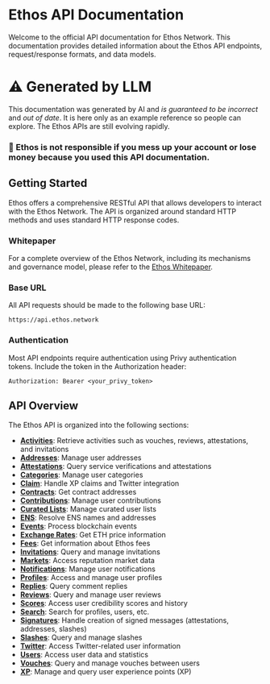 # Ethos API Documentation

Welcome to the official API documentation for Ethos Network. This documentation provides detailed information about the Ethos API endpoints, request/response formats, and data models.

# ⚠️ Generated by LLM

This documentation was generated by AI and _is guaranteed to be incorrect_ and _out of date_. It is here only as an example reference so people can explore. The Ethos APIs are still evolving rapidly.

### 🚨 Ethos is not responsible if you mess up your account or lose money because you used this API documentation. 

## Getting Started

Ethos offers a comprehensive RESTful API that allows developers to interact with the Ethos Network. The API is organized around standard HTTP methods and uses standard HTTP response codes.

### Whitepaper

For a complete overview of the Ethos Network, including its mechanisms and governance model, please refer to the [Ethos Whitepaper](https://whitepaper.ethos.network).

### Base URL

All API requests should be made to the following base URL:

```
https://api.ethos.network
```

### Authentication

Most API endpoints require authentication using Privy authentication tokens. Include the token in the Authorization header:

```
Authorization: Bearer <your_privy_token>
```

## API Overview

The Ethos API is organized into the following sections:

- **[Activities](content/activities.md)**: Retrieve activities such as vouches, reviews, attestations, and invitations
- **[Addresses](content/addresses.md)**: Manage user addresses
- **[Attestations](content/attestations.md)**: Query service verifications and attestations
- **[Categories](content/categories.md)**: Manage user categories
- **[Claim](content/claim.md)**: Handle XP claims and Twitter integration
- **[Contracts](content/contracts.md)**: Get contract addresses
- **[Contributions](content/contributions.md)**: Manage user contributions
- **[Curated Lists](content/curated-lists.md)**: Manage curated user lists
- **[ENS](content/ens.md)**: Resolve ENS names and addresses
- **[Events](content/events.md)**: Process blockchain events
- **[Exchange Rates](content/exchange-rates.md)**: Get ETH price information
- **[Fees](content/fees.md)**: Get information about Ethos fees
- **[Invitations](content/invitations.md)**: Query and manage invitations
- **[Markets](content/markets.md)**: Access reputation market data
- **[Notifications](content/notifications.md)**: Manage user notifications
- **[Profiles](content/profiles.md)**: Access and manage user profiles
- **[Replies](content/replies.md)**: Query comment replies
- **[Reviews](content/reviews.md)**: Query and manage user reviews
- **[Scores](content/scores.md)**: Access user credibility scores and history
- **[Search](content/search.md)**: Search for profiles, users, etc.
- **[Signatures](content/signatures.md)**: Handle creation of signed messages (attestations, addresses, slashes)
- **[Slashes](content/slashes.md)**: Query and manage slashes
- **[Twitter](content/twitter.md)**: Access Twitter-related user information
- **[Users](content/users.md)**: Access user data and statistics
- **[Vouches](content/vouches.md)**: Query and manage vouches between users
- **[XP](content/xp.md)**: Manage and query user experience points (XP)